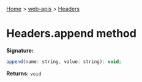 <!-- docId=web-apis.headers.append -->

[Home](./index.md) &gt; [web-apis](./web-apis.md) &gt; [Headers](./web-apis.headers.md)

# Headers.append method


**Signature:**
```javascript
append(name: string, value: string): void;
```
**Returns:** `void`

